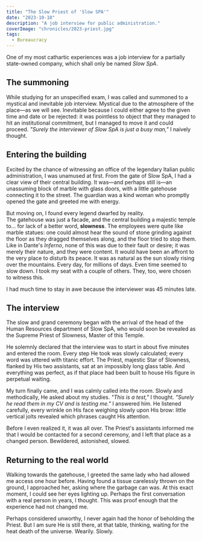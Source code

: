 ```yaml
---
title: "The Slow Priest of 'Slow SPA'"
date: "2023-10-18"
description: "A job interview for public administration."
coverImage: "chronicles/2023-priest.jpg"
tags:
  - Bureaucracy
---
```


One of my most cathartic experiences was a job interview for a partially state-owned company, which shall only be named _Slow SpA_.

## The summoning

While studying for an unspecified exam, I was called and summoned to a mystical and inevitable job interview. Mystical due to the atmosphere of the place—as we will see. Inevitable because I could either agree to the given time and date or be rejected: it was pointless to object that they managed to hit an institutional commitment, but I managed to move it and could proceed. _"Surely the interviewer of Slow SpA is just a busy man,"_ I naively thought.

## Entering the building

Excited by the chance of witnessing an office of the legendary Italian public administration, I was unamused at first. From the gate of Slow SpA, I had a clear view of their central building. It was—and perhaps still is—an unassuming block of marble with glass doors, with a little gatehouse connecting it to the street. The guardian was a kind woman who promptly opened the gate and greeted me with energy.

But moving on, I found every legend dwarfed by reality.  
The gatehouse was just a facade, and the central building a majestic temple to... for lack of a better word, **slowness**. The employees were quite like marble statues: one could almost hear the sound of stone grinding against the floor as they dragged themselves along, and the floor tried to stop them. Like in Dante's _Inferno_, none of this was due to their fault or desire; it was merely their nature, and they were content. It would have been an affront to the very place to disturb its peace. It was as natural as the sun slowly rising over the mountains. Every day, for millions of days. Even time seemed to slow down. I took my seat with a couple of others. They, too, were chosen to witness this.

I had much time to stay in awe because the interviewer was 45 minutes late.

## The interview

The slow and grand ceremony began with the arrival of the head of the Human Resources department of Slow SpA, who would soon be revealed as the Supreme Priest of Slowness, Master of this Temple.

He solemnly declared that the interview was to start in about five minutes and entered the room. Every step He took was slowly calculated; every word was uttered with titanic effort. The Priest, majestic Star of Slowness, flanked by His two assistants, sat at an impossibly long glass table. And everything was perfect, as if that place had been built to house His figure in perpetual waiting.

My turn finally came, and I was calmly called into the room. Slowly and methodically, He asked about my studies. _"This is a test,"_ I thought. _"Surely he read them in my CV and is testing me."_ I answered him. He listened carefully, every wrinkle on His face weighing slowly upon His brow: little vertical jolts revealed which phrases caught His attention.

Before I even realized it, it was all over. The Priest's assistants informed me that I would be contacted for a second ceremony, and I left that place as a changed person. Bewildered, astonished, slowed.

## Returning to the real world

Walking towards the gatehouse, I greeted the same lady who had allowed me access one hour before. Having found a tissue carelessly thrown on the ground, I approached her, asking where the garbage can was. At this exact moment, I could see her eyes lighting up. Perhaps the first conversation with a real person in years, I thought. This was proof enough that the experience had not changed me.

Perhaps considered unworthy, I never again had the honor of beholding the Priest. But I am sure He is still there, at that table, thinking, waiting for the heat death of the universe. Wearily. Slowly.

